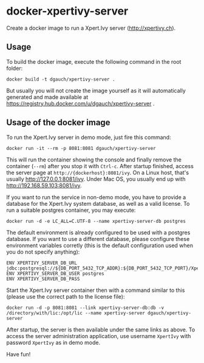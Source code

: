 docker-xpertivy-server
======================

Create a docker image to run a Xpert.Ivy server (http://xpertivy.ch).

Usage
-----

To build the docker image, execute the following command in the root folder: 

	docker build -t dgauch/xpertivy-server .

But usually you will not create the image yourself as it will automatically generated and made available at https://registry.hub.docker.com/u/dgauch/xpertivy-server .

Usage of the docker image
-------------------------

To run the Xpert.Ivy server in demo mode, just fire this command:

	docker run -it --rm -p 8081:8081 dgauch/xpertivy-server
	
This will run the container showing the console and finally remove the container (`--rm`) after you stop it with `Ctrl-c`. After startup finished, access the server page at `http://{dockerhost}:8081/ivy`. On a Linux host, that's usually http://127.0.0.1:8081/ivy. Under Mac OS, you usually end up with http://192.168.59.103:8081/ivy.

If you want to run the service in non-demo mode, you have to provide a database for the Xpert.Ivy system database, as well as a valid license. To run a suitable postgres container, you may execute:

	docker run -d -e LC_ALL=C.UTF-8 --name xpertivy-server-db postgres

The default environment is already configured to be used with a postgres database. If you want to use a different database, please configure these environment variables corretly (this is the default configuration used when you do not specify anything): 

	ENV XPERTIVY_SERVER_DB_URL jdbc:postgresql://${DB_PORT_5432_TCP_ADDR}:${DB_PORT_5432_TCP_PORT}/XpertIvySystemDatabase
	ENV XPERTIVY_SERVER_DB_USER postgres
	ENV XPERTIVY_SERVER_DB_PASS


Start the Xpert.Ivy server container then with a command similar to this (please use the correct path to the license file):

	docker run -d -p 8081:8081 --link xpertivy-server-db:db -v /directory/with/lic:/opt/lic --name xpertivy-server dgauch/xpertivy-server

After startup, the server is then available under the same links as above. To access the server administration application, use username `XpertIvy` with password `XpertIvy` as in demo mode.


Have fun!
